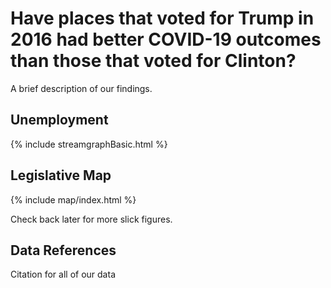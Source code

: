 
# Have places that voted for Trump in 2016 had better COVID-19 outcomes than those that voted for Clinton?


A brief description of our findings.

## Unemployment
{% include streamgraphBasic.html %}


## Legislative Map

{% include map/index.html %}

Check back later for more slick figures.



Data References
---------------

Citation for all of our data
